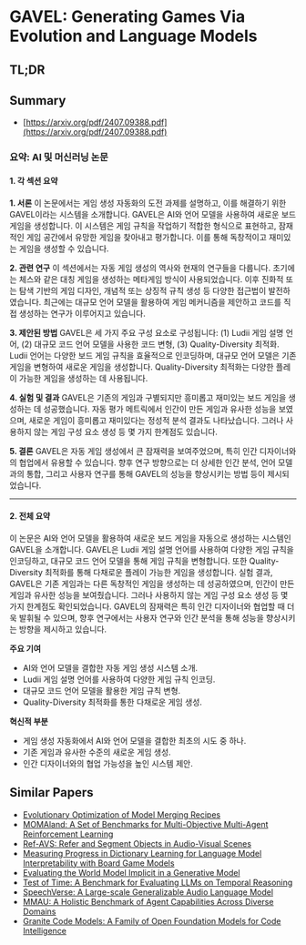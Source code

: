 # GAVEL: Generating Games Via Evolution and Language Models
## TL;DR
## Summary
- [https://arxiv.org/pdf/2407.09388.pdf](https://arxiv.org/pdf/2407.09388.pdf)

### 요약: AI 및 머신러닝 논문

#### 1. 각 섹션 요약

**1. 서론**
이 논문에서는 게임 생성 자동화의 도전 과제를 설명하고, 이를 해결하기 위한 GAVEL이라는 시스템을 소개합니다. GAVEL은 AI와 언어 모델을 사용하여 새로운 보드 게임을 생성합니다. 이 시스템은 게임 규칙을 작업하기 적합한 형식으로 표현하고, 잠재적인 게임 공간에서 유망한 게임을 찾아내고 평가합니다. 이를 통해 독창적이고 재미있는 게임을 생성할 수 있습니다.

**2. 관련 연구**
이 섹션에서는 자동 게임 생성의 역사와 현재의 연구들을 다룹니다. 초기에는 체스와 같은 대칭 게임을 생성하는 메타게임 방식이 사용되었습니다. 이후 진화적 또는 탐색 기반의 게임 디자인, 개념적 또는 상징적 규칙 생성 등 다양한 접근법이 발전하였습니다. 최근에는 대규모 언어 모델을 활용하여 게임 메커니즘을 제안하고 코드를 직접 생성하는 연구가 이루어지고 있습니다.

**3. 제안된 방법**
GAVEL은 세 가지 주요 구성 요소로 구성됩니다: (1) Ludii 게임 설명 언어, (2) 대규모 코드 언어 모델을 사용한 코드 변형, (3) Quality-Diversity 최적화. Ludii 언어는 다양한 보드 게임 규칙을 효율적으로 인코딩하며, 대규모 언어 모델은 기존 게임을 변형하여 새로운 게임을 생성합니다. Quality-Diversity 최적화는 다양한 플레이 가능한 게임을 생성하는 데 사용됩니다.

**4. 실험 및 결과**
GAVEL은 기존의 게임과 구별되지만 흥미롭고 재미있는 보드 게임을 생성하는 데 성공했습니다. 자동 평가 메트릭에서 인간이 만든 게임과 유사한 성능을 보였으며, 새로운 게임이 흥미롭고 재미있다는 정성적 분석 결과도 나타났습니다. 그러나 사용하지 않는 게임 구성 요소 생성 등 몇 가지 한계점도 있습니다.

**5. 결론**
GAVEL은 자동 게임 생성에서 큰 잠재력을 보여주었으며, 특히 인간 디자이너와의 협업에서 유용할 수 있습니다. 향후 연구 방향으로는 더 상세한 인간 분석, 언어 모델과의 통합, 그리고 사용자 연구를 통해 GAVEL의 성능을 향상시키는 방법 등이 제시되었습니다.

---

#### 2. 전체 요약

이 논문은 AI와 언어 모델을 활용하여 새로운 보드 게임을 자동으로 생성하는 시스템인 GAVEL을 소개합니다. GAVEL은 Ludii 게임 설명 언어를 사용하여 다양한 게임 규칙을 인코딩하고, 대규모 코드 언어 모델을 통해 게임 규칙을 변형합니다. 또한 Quality-Diversity 최적화를 통해 다채로운 플레이 가능한 게임을 생성합니다. 실험 결과, GAVEL은 기존 게임과는 다른 독창적인 게임을 생성하는 데 성공하였으며, 인간이 만든 게임과 유사한 성능을 보여줬습니다. 그러나 사용하지 않는 게임 구성 요소 생성 등 몇 가지 한계점도 확인되었습니다. GAVEL의 잠재력은 특히 인간 디자이너와 협업할 때 더욱 발휘될 수 있으며, 향후 연구에서는 사용자 연구와 인간 분석을 통해 성능을 향상시키는 방향을 제시하고 있습니다.

**주요 기여**
- AI와 언어 모델을 결합한 자동 게임 생성 시스템 소개.
- Ludii 게임 설명 언어를 사용하여 다양한 게임 규칙 인코딩.
- 대규모 코드 언어 모델을 활용한 게임 규칙 변형.
- Quality-Diversity 최적화를 통한 다채로운 게임 생성.

**혁신적 부분**
- 게임 생성 자동화에서 AI와 언어 모델을 결합한 최초의 시도 중 하나.
- 기존 게임과 유사한 수준의 새로운 게임 생성.
- 인간 디자이너와의 협업 가능성을 높인 시스템 제안.

## Similar Papers
- [Evolutionary Optimization of Model Merging Recipes](2403.13187.md)
- [MOMAland: A Set of Benchmarks for Multi-Objective Multi-Agent Reinforcement Learning](2407.16312.md)
- [Ref-AVS: Refer and Segment Objects in Audio-Visual Scenes](2407.10957.md)
- [Measuring Progress in Dictionary Learning for Language Model Interpretability with Board Game Models](2408.00113.md)
- [Evaluating the World Model Implicit in a Generative Model](2406.03689.md)
- [Test of Time: A Benchmark for Evaluating LLMs on Temporal Reasoning](2406.09170.md)
- [SpeechVerse: A Large-scale Generalizable Audio Language Model](2405.08295.md)
- [MMAU: A Holistic Benchmark of Agent Capabilities Across Diverse Domains](2407.18961.md)
- [Granite Code Models: A Family of Open Foundation Models for Code Intelligence](2405.04324.md)
